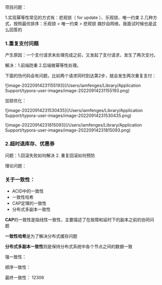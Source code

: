 项目问题：

1.实现幂等性常见的方式有：悲观锁（ for update ）、乐观锁、唯一约束
2.几种方式，按照最优排序：乐观锁 > 唯一约束 > 悲观锁
摘抄自网络，我面试时候也是这么回答的

### 1.重复支付问题

产生原因：一个支付请求未处理完成之前，又发起了支付请求，发生了两次支付。

解决：1.前端防重 2.后端做幂等性处理。

下面的伪代码会有问题，比如两个请求同时到达第2步，就会发生两次重复支付：

![image-20220914231155193](/Users/iamfenges/Library/Application Support/typora-user-images/image-20220914231155193.png)

加锁优化：

![image-20220914231530435](/Users/iamfenges/Library/Application Support/typora-user-images/image-20220914231530435.png)

![image-20220914231815093](/Users/iamfenges/Library/Application Support/typora-user-images/image-20220914231815093.png)



### 2.超时退库存、优惠券

问题：1.回滚失败如何解决 2. 重复回滚如何预防



理论问题：

### 关于一致性：

- ACID中的一致性
- 一致性哈希
- CAP定理的一致性
- 分布式多副本一致性

**CAP**的一致性是指线性一致性，主要描述了在故障和延时下的副本之前的协同问题

**一致性哈希**是为了解决分布式缓存问题

**分布式多副本一致性**则是保持分布式系统中各个节点之间的数据一致



强一致性：



顺序一致性：



最终一致性： 12306




